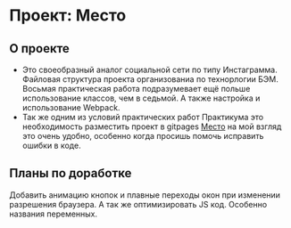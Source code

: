 # Проект: Место

## О проекте
* Это своеобразный аналог социальной сети по типу Инстаграмма. Файловая структура проекта организованиа по технорлогии БЭМ. Восьмая практическая работа подразумевает ещё польше использование классов, чем в седьмой. А также настройка и использование Webpack.
* Так же одним из условий практических работ Практикума это необходимость разместить проект в gitpages [Место](https://vova-iz-tambova.github.io/mesto/) на мой взгляд это очень удобно, особенно когда просишь помочь исправить ошибки в коде.

## Планы по доработке
Добавить анимацию кнопок и плавные переходы окон при изменении разрешения браузера. А так же оптимизировать JS код. Особенно названия переменных.